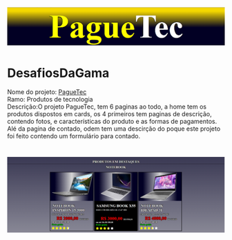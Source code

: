 
<h1 align="center">
  <img src="./imgREADME/6.png"/>
</h1>

# DesafiosDaGama
<p>Nome do projeto: <a href="https://jeovanedossantossantos.github.io/PagueTec/" target="_blank"> PagueTec</a><br/>
Ramo: Produtos de tecnologia<br/>
Descrição:O projeto PagueTec, tem 6 paginas ao todo, a home tem os produtos dispostos em cards,
            os 4 primeiros tem paginas de descrição, contendo fotos, e características do produto
            e as formas de pagamentos.
             Alé da pagina de contado, odem tem uma descirção do poque este projeto foi feito contendo
            um formulário para contado.</p>
<h1 align="center">
  <img src="./imgREADME/2.png"/>
</h1>
